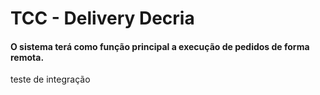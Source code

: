 # TCC - Delivery Decria

#### O sistema terá como função principal a execução de pedidos de forma remota.

teste de integração
